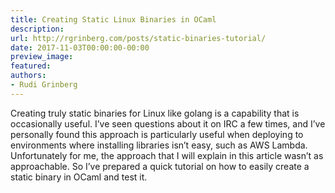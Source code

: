 ```yaml
---
title: Creating Static Linux Binaries in OCaml
description:
url: http://rgrinberg.com/posts/static-binaries-tutorial/
date: 2017-11-03T00:00:00-00:00
preview_image:
featured:
authors:
- Rudi Grinberg
---
```


<p>Creating truly static binaries for Linux like golang is a capability that is
occasionally useful. I&rsquo;ve seen questions about it on IRC a few times, and I&rsquo;ve
personally found this approach is particularly useful when deploying to
environments where installing libraries isn&rsquo;t easy, such as AWS Lambda.
Unfortunately for me, the approach that I will explain in this article wasn&rsquo;t as
approachable. So I&rsquo;ve prepared a quick tutorial on how to easily create a static
binary in OCaml and test it.</p>


